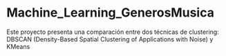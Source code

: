 # Machine_Learning_GenerosMusica
Este proyecto presenta una comparación entre dos técnicas de clustering: DBSCAN (Density-Based Spatial Clustering of Applications with Noise) y KMeans
